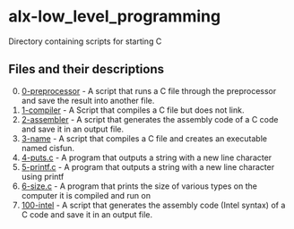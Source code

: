 # alx-low_level_programming
Directory containing scripts for starting C

## Files and their descriptions
0. [0-preprocessor](./0-preprocessor) - A script that runs a C file through the preprocessor and save the result into another file.
1. [1-compiler](./1-compiler) - A Script that compiles a C file but does not link.
2. [2-assembler](./2-assembler) - A script that generates the assembly code of a C code and save it in an output file.
3. [3-name](./3-name) - A script that compiles a C file and creates an executable named cisfun.
4. [4-puts.c](./4-puts.c) - A program that outputs a string with a new line character
5. [5-printf.c](./5-printf.c) - A program that outputs a string with a new line character using printf
6. [6-size.c](./6-size.c) - A program that prints the size of various types on the computer it is compiled and run on
7. [100-intel](./100-intel) - A script that generates the assembly code (Intel syntax) of a C code and save it in an output file.
